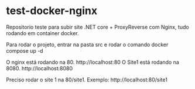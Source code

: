 # test-docker-nginx
Repositorio teste para subir site .NET core + ProxyReverse com Nginx, tudo rodando em container docker.

Para rodar o projeto, entrar na pasta src e rodar o comando docker compose up -d

O nginx está rodando na 80. http://localhost:80
O Site1 está rodando na 8080. http://localhost:8080

Preciso rodar o site 1 na 80/site1.
Exemplo:
http://localhost:80/site1